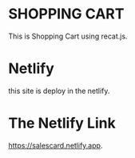# SHOPPING CART
This is Shopping Cart using recat.js.
# Netlify 
this site is deploy in the netlify.
# The Netlify Link
https://salescard.netlify.app.